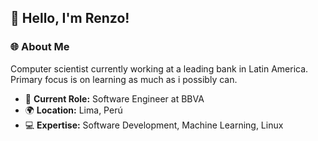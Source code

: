 
## 👋 Hello, I'm Renzo!

### 🌐 About Me

Computer scientist currently working at a leading bank in Latin America.
Primary focus is on learning as much as i possibly can.

- 💼 **Current Role:** Software Engineer at BBVA
- 🌍 **Location:** Lima, Perú
- 💻 **Expertise:** Software Development, Machine Learning, Linux
